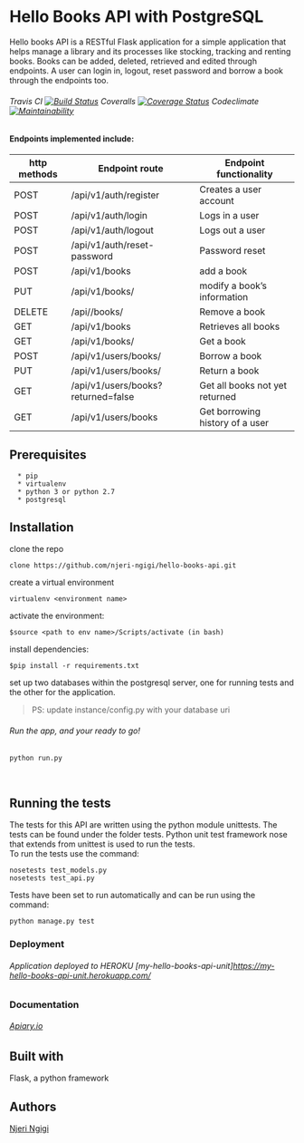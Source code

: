 # Hello Books API with PostgreSQL
Hello books API is a RESTful Flask application for a simple application that helps manage a library and its processes like stocking, tracking and renting books. Books can be added, deleted, retrieved and edited through endpoints. A user can login in, logout, reset password and borrow a book through the endpoints too. 
###### Travis CI [![Build Status](https://travis-ci.org/njeri-ngigi/hello_api.svg?branch=unittests)](https://travis-ci.org/njeri-ngigi/hello_api) Coveralls [![Coverage Status](https://coveralls.io/repos/github/njeri-ngigi/hello_api/badge.svg?branch=master)](https://coveralls.io/github/njeri-ngigi/hello_api?branch=master) Codeclimate [![Maintainability](https://api.codeclimate.com/v1/badges/134755222a765551cf15/maintainability)](https://codeclimate.com/github/njeri-ngigi/hello_api/maintainability)

#### Endpoints implemented include:
| http methods |    Endpoint route                  |   Endpoint functionality                                     |
| ------------ | ---------------------------------- | ------------------------------------------------------------ |
| POST         | /api/v1/auth/register              |   Creates a user account                                     |
| POST         | /api/v1/auth/login                 |   Logs in a user                                             |
| POST         | /api/v1/auth/logout                |   Logs out a user                                            |
| POST         | /api/v1/auth/reset-password        |   Password reset                                             |
| POST         | /api/v1/books                      |   add a book                                                 |
| PUT          | /api/v1/books/<bookId>             |   modify a book’s information                                |
| DELETE       | /api//books/<bookId>               |   Remove a book                                              |
| GET          | /api/v1/books                      |   Retrieves all books                                        |
| GET          | /api/v1/books/<bookId>             |   Get a book                                                 |
| POST         | /api/v1/users/books/<bookId>       |   Borrow a book                                              |
| PUT          | /api/v1/users/books/<bookId>       |   Return a book                                              |
| GET          | /api/v1/users/books?returned=false |   Get all books not yet returned                             |
| GET          | /api/v1/users/books                |   Get borrowing history of a user                            |


## Prerequisites
      * pip
      * virtualenv
      * python 3 or python 2.7
      * postgresql
      

## Installation
   clone the repo
   ```
   clone https://github.com/njeri-ngigi/hello-books-api.git
   ```
   create a virtual environment
   ```
   virtualenv <environment name>
   ```
   activate the environment:
   ```
   $source <path to env name>/Scripts/activate (in bash)
   ```
   install dependencies:
   ```
   $pip install -r requirements.txt
   ```
   set up two databases within the postgresql server, one for running tests and the other for the application.
   > PS: update instance/config.py with your database uri 
   ###### Run the app, and your ready to go!
   ```
   python run.py
   ```
      

## Running the tests
  The tests for this API are written using the python module unittests. The tests can be found under the folder tests.
  Python unit test framework nose that extends from unittest is used to run the tests.<br>
  To run the tests use the command:
      
   ```
   nosetests test_models.py
   nosetests test_api.py
  ```
  
  Tests have been set to run automatically and can be run using the command:
  ```
  python manage.py test
  ```
   
### Deployment
###### Application deployed to HEROKU [my-hello-books-api-unit]https://my-hello-books-api-unit.herokuapp.com/

### Documentation
###### [Apiary.io](https://helloword16.docs.apiary.io/#)

## Built with 
   Flask, a python framework
   
## Authors
[Njeri Ngigi](https://github.com/njeri-ngigi)


